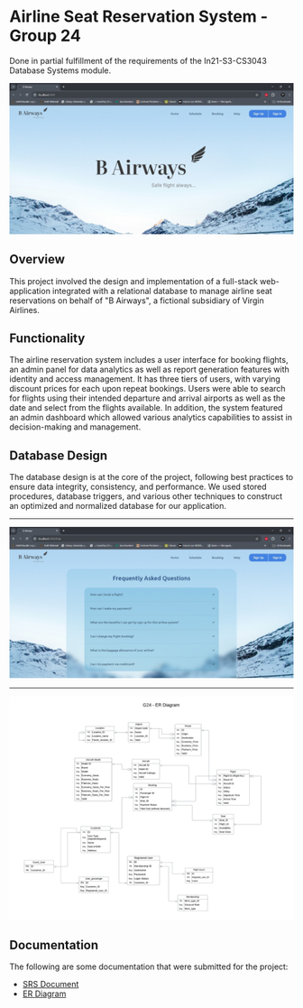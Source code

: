 # Airline Seat Reservation System - Group 24
Done in partial fulfillment of the requirements of the In21-S3-CS3043 Database Systems module.

<img src="/B_Airways/B_Airways - Homepage.jpg"/>

## Overview
This project involved the design and implementation of a full-stack web-application integrated with a relational database to manage airline seat reservations on behalf of "B Airways", a fictional subsidiary of Virgin Airlines. 

## Functionality
The airline reservation system includes a user interface for booking flights, an admin panel for data analytics as well as report generation features with identity and access management. It has three tiers of users, with varying discount prices for each upon repeat bookings. 
Users were able to search for flights using their intended departure and arrival airports as well as the date and select from the flights available.
In addition, the system featured an admin dashboard which allowed various analytics capabilities to assist in decision-making and management.

## Database Design
The database design is at the core of the project, following best practices to ensure data integrity, consistency, and performance. We used stored procedures, database triggers, and various other techniques to construct an optimized and normalized database for our application.
<hr/>
<img src="/B_Airways/B_Airways - FAQ.jpg"/>
<hr/>
<img src="/B_Airways/G24 - Copy Of ER.png"/>

## Documentation
The following are some documentation that were submitted for the project:
- [SRS Document](https://docs.google.com/document/d/19z-D8_Ie3Ufur7Co-g6N4tRgi_4vf9Qa0EgN_2sTqsI/edit?usp=sharing)
- [ER Diagram](https://lucid.app/lucidchart/13ea567f-011d-45e1-b016-ec4e9899cad4/edit?invitationId=inv_5d8b2c76-b4b3-49dc-ae4d-c008d102f584)
